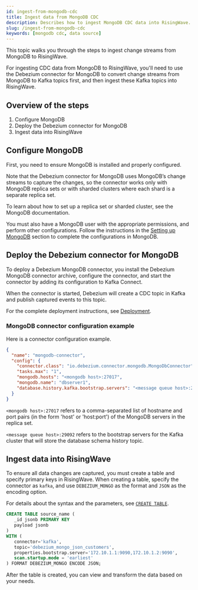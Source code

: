 ```yaml
---
id: ingest-from-mongodb-cdc
title: Ingest data from MongoDB CDC
description: Describes how to ingest MongoDB CDC data into RisingWave.
slug: /ingest-from-mongodb-cdc
keywords: [mongodb cdc, data source]
---
```

<head>
  <link rel="canonical" href="https://docs.risingwave.com/docs/current/ingest-from-mongodb-cdc/" />
</head>

This topic walks you through the steps to ingest change streams from MongoDB to RisingWave.

For ingesting CDC data from MongoDB to RisingWave, you'll need to use the Debezium connector for MongoDB to convert change streams from MongoDB to Kafka topics first, and then ingest these Kafka topics into RisingWave.

## Overview of the steps

1. Configure MongoDB
2. Deploy the Debezium connector for MongoDB
3. Ingest data into RisingWave

## Configure MongoDB

First, you need to ensure MongoDB is installed and properly configured.

Note that the Debezium connector for MongoDB uses MongoDB’s change streams to capture the changes, so the connector works only with MongoDB replica sets or with sharded clusters where each shard is a separate replica set.

To learn about how to set up a replica set or sharded cluster, see the MongoDB documentation.

You must also have a MongoDB user with the appropriate permissions, and perform other configurations. Follow the instructions in the [Setting up MongoDB](https://debezium.io/documentation/reference/stable/connectors/mongodb.html#setting-up-mongodb) section to complete the configurations in MongoDB.

## Deploy the Debezium connector for MongoDB

To deploy a Debezium MongoDB connector, you install the Debezium MongoDB connector archive, configure the connector, and start the connector by adding its configuration to Kafka Connect.

When the connector is started, Debezium will create a CDC topic in Kafka and publish captured events to this topic.

For the complete deployment instructions, see [Deployment](https://debezium.io/documentation/reference/stable/connectors/mongodb.html#mongodb-deploying-a-connector).

### MongoDB connector configuration example

Here is a connector configuration example.

```json
{
  "name": "mongodb-connector",
  "config": {
    "connector.class": "io.debezium.connector.mongodb.MongoDbConnector",
    "tasks.max": "1",
    "mongodb.hosts": "<mongodb host>:27017",
    "mongodb.name": "dbserver1",
    "database.history.kafka.bootstrap.servers": "<message queue host>:29092"
  }
}
```

`<mongodb host>:27017` refers to a comma-separated list of hostname and port pairs (in the form 'host' or 'host:port') of the MongoDB servers in the replica set.

`<message queue host>:29092` refers to the bootstrap servers for the Kafka cluster that will store the database schema history topic.

## Ingest data into RisingWave

To ensure all data changes are captured, you must create a table and specify primary keys in RisingWave. When creating a table, specify the connector as `kafka`, and use `DEBEZIUM_MONGO` as the format and `JSON` as the encoding option.

For details about the syntax and the parameters, see [`CREATE TABLE`](/sql/commands/sql-create-table.md).

```sql title=Example
CREATE TABLE source_name (
   _id jsonb PRIMARY KEY
   payload jsonb
)
WITH (
   connector='kafka',
   topic='debezium_mongo_json_customers',
   properties.bootstrap.server='172.10.1.1:9090,172.10.1.2:9090',
   scan.startup.mode = 'earliest'
) FORMAT DEBEZIUM_MONGO ENCODE JSON;
```

After the table is created, you can view and transform the data based on your needs.
